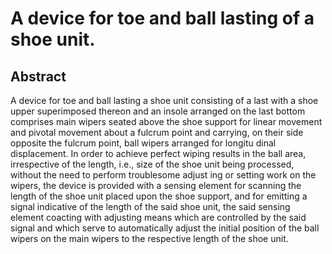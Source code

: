 # A device for toe and ball lasting of a shoe unit.

## Abstract
A device for toe and ball lasting a shoe unit consisting of a last with a shoe upper superimposed thereon and an insole arranged on the last bottom comprises main wipers seated above the shoe support for linear movement and pivotal movement about a fulcrum point and carrying, on their side opposite the fulcrum point, ball wipers arranged for longitu dinal displacement. In order to achieve perfect wiping results in the ball area, irrespective of the length, i.e., size of the shoe unit being processed, without the need to perform troublesome adjust ing or setting work on the wipers, the device is provided with a sensing element for scanning the length of the shoe unit placed upon the shoe support, and for emitting a signal indicative of the length of the said shoe unit, the said sensing element coacting with adjusting means which are controlled by the said signal and which serve to automatically adjust the initial position of the ball wipers on the main wipers to the respective length of the shoe unit.